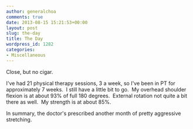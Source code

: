 ```yaml
---
author: generalchoa
comments: true
date: 2013-08-15 15:21:53+00:00
layout: post
slug: the-day
title: The Day
wordpress_id: 1282
categories:
- Miscellaneous
---
```


Close, but no cigar.

I've had 21 physical therapy sessions, 3 a week, so I've been in PT for approximately 7 weeks.  I still have a little bit to go.  My overhead shoulder flexion is at about 93% of full 180 degrees.  External rotation not quite a bit there as well.  My strength is at about 85%.

In summary, the doctor's prescribed another month of pretty aggressive stretching.
